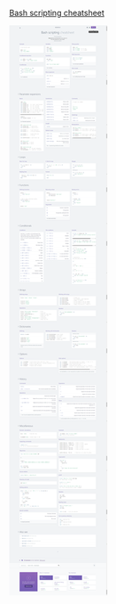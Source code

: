 [Bash scripting cheatsheet](https://devhints.io/bash)<br/>


![bashscriptingcheatsheet](Bash_scripting_cheatsheet.png)

